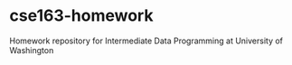 # cse163-homework
Homework repository for Intermediate Data Programming at University of Washington
